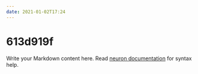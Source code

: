 ```yaml
---
date: 2021-01-02T17:24
---
```


# 613d919f

Write your Markdown content here. Read [neuron documentation](https://neuron.zettel.page/2011404.html) for syntax help.

